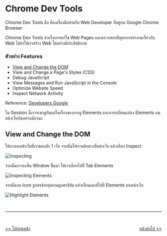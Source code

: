 # Chrome Dev Tools

Chrome Dev Tools คือ คือเครื่องมือสำหรับ Web Developer ที่อยู่บน Google Chrome Browser

Chrome Dev Tools ช่วยในการแก้ไข Web Pages และตรวจสอบปัญหาการทำงานเกี่ยวกับ Web ได้ทำให้เราสร้าง Web ได้อย่างมีประสิทธิภาพ

### ตัวอย่าง Features

- [View and Change the DOM](https://developers.google.com/web/tools/chrome-devtools/dom)
- View and Change a Page's Styles (CSS)
- Debug JavaScript
- View Messages and Run JavaScript in the Console
- Optimize Website Speed
- Inspect Network Activity

Reference: [Developers Google](https://developers.google.com/web/tools/chrome-devtools#:~:text=Chrome%20DevTools%20is%20a%20set,you%20build%20better%20websites%2C%20faster.)

ใน Session นี้เราจะมาดูกันแค่ในเรื่องของการดู Elements และการเปลี่ยนแปลง Elements บนหน้าเว็บกันอย่างเดียวนะ

## View and Change the DOM

ให้เราลองเข้าเว็บที่เราชอบสัก 1 เว็บ จากนั้นให้เราคลิกขวาที่หน้าเว็บ แล้วเลือก Inspect

![Inspecting](./images/chrome-dev-tools-1.png)

จากนั้นเราจะเห็น Window ขึ้นมา ให้เราเลือกไปที่ Tab Elements

![Inspecting Elements](./images/chrome-dev-tools-2.png)

จากนั้นกด Icon ลูกศรซ้ายสุดตามลูกศรสีส้ม แล้วเลื่อนเมาส์ไปที่ Elements บนหน้าเว็บ

![Highlight Elements](./images/chrome-dev-tools-3.png)

<br><hr><br>

<div style="display: flex; justify-content: space-between;">
  <a href="https://github.com/napatwongchr/intro-to-html/blob/main/lessons/8-html-5.md"><< ไปก่อนหน้า</a>
  <a href="https://github.com/napatwongchr/intro-to-html/blob/main/lessons/10-form-practice.md">หน้าต่อไป >></a>
</div>
